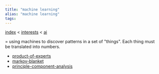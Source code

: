 ```yaml
---
title: "machine learning"
alias: "machine learning"
tags: 
---
```


[index](_index.md) < [interests](§-interests.md) < [ai](§-artificial-intelligence.md)

= using machines to discover patterns in a set of "things". Each thing must be translated into numbers.

- [product-of-experts](product-of-experts.md)
- [markov-blanket](markov-blanket.md)
- [principle-component-analysis](principle-component-analysis.md)

